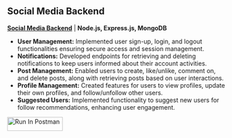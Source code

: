## Social Media Backend

[**Social Media Backend**](https://github.com/dibyajyoti79/social-media-rest-api) | **Node.js, Express.js, MongoDB**

- **User Management:** Implemented user sign-up, login, and logout functionalities ensuring secure access and session management.
- **Notifications:** Developed endpoints for retrieving and deleting notifications to keep users informed about their account activities.
- **Post Management:** Enabled users to create, like/unlike, comment on, and delete posts, along with retrieving posts based on user interactions.
- **Profile Management:** Created features for users to view profiles, update their own profiles, and follow/unfollow other users.
- **Suggested Users:** Implemented functionality to suggest new users for follow recommendations, enhancing user engagement.

[<img src="https://run.pstmn.io/button.svg" alt="Run In Postman" style="width: 128px; height: 32px;">](https://app.getpostman.com/run-collection/21203973-fd2454e9-8df4-44ea-9535-e900a371c77e?action=collection%2Ffork&source=rip_markdown&collection-url=entityId%3D21203973-fd2454e9-8df4-44ea-9535-e900a371c77e%26entityType%3Dcollection%26workspaceId%3D6c6cfd8f-5090-447c-b3ad-47980eb8e252)
